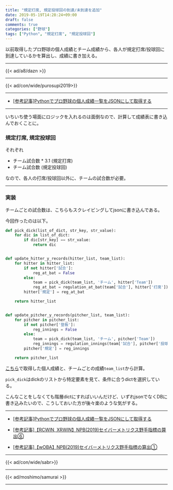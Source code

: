 ```yaml
---
title: "規定打席, 規定投球回の到達/未到達を追加"
date: 2019-05-19T14:28:24+09:00
draft: false
comments: true
categories: ["野球"]
tags: ["Python", "規定打席", "規定投球回"]
---
```


以前取得したプロ野球の個人成績とチーム成績から、各人が規定打席/投球回に到達しているかを算出し、成績に書き加える。

<!--more-->

---

{{< ad/a8/dazn >}}

---

{{< ad/con/wide/purosupi2019>}}

---

- [[参考記事]Pythonでプロ野球の個人成績一覧をJSONにして取得する](https://www.ted027.com/post/python-personal-records)

---

いちいち使う場面にロジックを入れるのは面倒なので、計算して成績表に書き込んでおくことに。

### 規定打席, 規定投球回

それぞれ

- チーム試合数 * 3.1 (規定打席)
- チーム試合数 (規定投球回)

なので、各人の打席/投球回以外に、チームの試合数が必要。

---

### 実装

チームごとの試合数は、こちらもスクレイビングしてjsonに書き込んである。

今回作ったのは以下。

```py
def pick_dick(list_of_dict, str_key, str_value):
    for dic in list_of_dict:
        if dic[str_key] == str_value:
            return dic


def update_hitter_y_records(hitter_list, team_list):
    for hitter in hitter_list:
        if not hitter['試合']:
            reg_at_bat = False
        else:
            team = pick_dick(team_list, 'チーム', hitter['Team'])
            reg_at_bat = regulation_at_bat(team['試合'], hitter['打席'])
        hitter['規定'] = reg_at_bat

    return hitter_list


def update_pitcher_y_records(pitcher_list, team_list):
    for pitcher in pitcher_list:
        if not pitcher['登板']:
            reg_innings = False
        else:
            team = pick_dick(team_list, 'チーム', pitcher['Team'])
            reg_innings = regulation_innings(team['試合'], pitcher['投球回'])
        pitcher['規定'] = reg_innings

    return pitcher_list
```

[こちら](https://www.ted027.com/post/python-personal-records)で取得した個人成績と、チームごとの成績`team_list`から計算。

`pick_dick`はdickのリストから特定要素を見て、条件に合うdictを選択している。

こんなことをしなくても階層dictにすればいいんだけど、いずれjsonでなくDBに書き込みたいので、こうしておいた方が後々楽のような気がする。

---

- [[参考記事]Pythonでプロ野球の個人成績一覧をJSONにして取得する](https://www.ted027.com/post/python-personal-records)

- [[参考記事]【RCWIN, XRWIN】NPB(2019)セイバーメトリクス野手指標の算出⑥](https://www.ted027.com/post/sabr-hit-rcaa)

- [[参考記事]【wOBA】NPB(2019)セイバーメトリクス野手指標の算出①](https://www.ted027.com/post/sabr-hit-woba)

---

{{< ad/con/wide/sabr>}}

---

{{< ad/moshimo/samurai >}}

---
